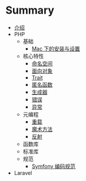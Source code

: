 # Summary

* [介绍](README.md)
* PHP
    * 基础
        * [Mac 下的安装与设置](php/mac-setup-up.md)
    * 核心特性
        * [命名空间](php/php-namespace.md)
        * [面向对象](php/php-object.md)
        * [Trait](php/php-trait.md)
        * [匿名函数](php/php-anonymous-function.md)
        * [生成器](php/php-yield.md)
        * [错误](php/php-error.md)
        * [异常](php/php-exception.md)
    * 元编程
        * [重载](php/php-overload.md)
        * [魔术方法](php/php-overload.md)
        * [反射](php/php-reflection.md)
    * 函数库
    * 标准库
    * 规范
        * [Symfony 编码规范](php/symfony-code-style.md)
* Laravel

